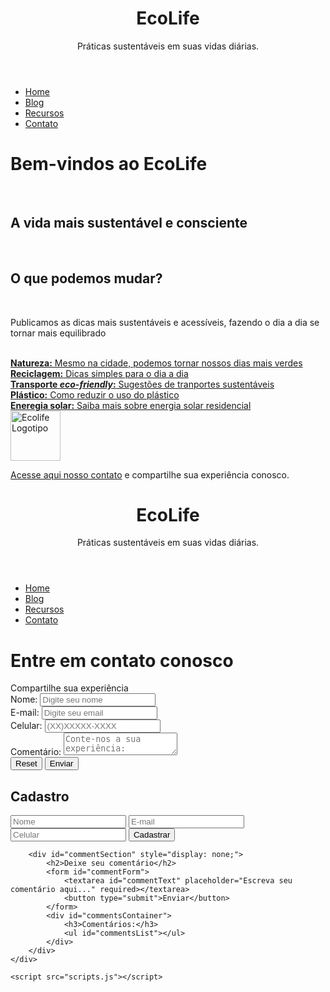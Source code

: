 <!DOCTYPE html>
<html lang="pt-br">
<head>
    <meta charset="UTF-8">
    <meta name="author" content="Paulo Roberto de Oliveira Filho R0930C0 Caio Yuiti Sakaguti G932048">
    <meta name="description" content="APS - HTML 5, CSS3 e JS">
    <meta http-equiv="X-UA-Compatible" content="IE=edge">
    <meta name="viewport" content="width=device-width, initial-scale=1.0">
    <link rel="stylesheet" href="estilos/estilos.css">
    <title>EcoLife</title>
</head>
<body>
  <header class="banner">
    <div class="banner-content">
      <h1>EcoLife</h1>
      <p>Práticas sustentáveis em suas vidas diárias.</p>
    </div>
  </header>
  <ul>
    <li><a href="index.html" class="active">Home</a></li>
    <li><a href="blog.html">Blog</a></li>
    <li><a href="recursos.html">Recursos</a></li>
    <li><a href="contato.html">Contato</a></li>
  </ul>
  <div class="index-title">
    <h1>Bem-vindos ao EcoLife</h1>
    <br>
    <h2>A vida mais sustentável e consciente</h2>
    <br>
    <h2>O que podemos mudar?</h2>
    <br>
    <p>Publicamos as dicas mais sustentáveis e acessíveis, fazendo o dia a dia se tornar mais equilibrado</p>
    <br>
  </div>
  <section id="course-content">
    <div class="modules-list">
      <div class="module">
        <a href="blog.html #horta"><span><b>Natureza:</b> Mesmo na cidade, podemos tornar nossos dias mais verdes</span></a>
      </div>
      <div class="module">
        <a href="blog.html #reciclagem"> <span><b>Reciclagem:</b> Dicas simples para o dia a dia</span></a>
      </div>
      <div class="module">
        <a href="blog.html #transporte"><span><b>Transporte <i>eco-friendly</i>:</b> Sugestões de tranportes sustentáveis</span></a>
      </div>
      <div class="module">
        <a href="blog.html #plastico"><span><b>Plástico:</b> Como reduzir o uso do plástico</span></a>
      </div>
      <div class="module">
        <a href="blog.html #energia"><span><b>Eneregia solar:</b> Saiba mais sobre energia solar residencial</span></a>
      </div>
    </div>
      </section>
  <footer>
    <img class="ecolife-logo" src="estilos/ecolifelogo.png" title="Ecolife Logotipo" alt="Ecolife Logotipo" height="80px" width="80px">
    <p><a href="contato.html">Acesse aqui nosso contato</a> e compartilhe sua experiência conosco.</p>
  </footer>
  
</body>
</html>
<!DOCTYPE html>
<html lang="pt-br">
<head>
    <meta charset="UTF-8">
    <meta name="author" content="Paulo Roberto de Oliveira Filho R0930C0 Caio Yuiti Sakaguti G932048">
    <meta name="description" content="APS - HTML 5, CSS3 e JS">
    <link rel="stylesheet" href="estilos/estilos.css">
    <meta name="viewport" content="width=device-width, initial-scale=1.0">
    <title>EcoLife</title>
</head>
<body>
    <header class="banner">
        <div class="banner-content">
          <h1>EcoLife</h1>
          <p>Práticas sustentáveis em suas vidas diárias.</p>
        </div>
    </header>
    <ul>
        <li><a href="index.html">Home</a></li>
        <li><a href="blog.html">Blog</a></li>
        <li><a href="recursos.html">Recursos</a></li>
        <li><a href="contato.html" class="active">Contato</a></li>
    </ul>
    <div class="contato-title"><h1>Entre em contato conosco</h1></div>
    <div class="contato-content">
        <div class="form">
            <form action="#" method="post">
                <div class="title">Compartilhe sua experiência</div>
                <div class="input-group">    
                    <div class="input-box">
                        <label for="name">Nome: </label>
                        <input type="text" id="name" name="name" placeholder="Digite seu nome" required>
                    </div>
                    <div class="input-box">
                        <label for="email">E-mail: </label>
                        <input type="email" id="email" name="email" placeholder="Digite seu email" required>
                    </div>
                    <div class="input-box">
                        <label for="number">Celular: </label>
                        <input type="tel" id="number" name="number" placeholder="(XX)XXXXX-XXXX" pattern="[0-9]{2}[0-9]{5}[0-9]{4}" required>
                    </div>
                    <div class="input-box" id="textarea">
                        <label for="comment">Comentário: </label>
                        <textarea id="comment" name="name" placeholder="Conte-nos a sua experiência:" required></textarea>
                    </div>
                    <div class="input-button">
                        <input type="reset">
                        <input type="submit" value="Enviar">
                    </div>
            </form>
        </div>
    </div>
    <div class="container">
        <div id="registrationSection">
            <h2>Cadastro</h2>
            <form id="registrationForm">
                <input type="text" id="name" placeholder="Nome" required>
                <input type="email" id="email" placeholder="E-mail" required>
                <input type="tel" id="phone" placeholder="Celular" required>
                <button type="submit">Cadastrar</button>
            </form>
        </div>

        <div id="commentSection" style="display: none;">
            <h2>Deixe seu comentário</h2>
            <form id="commentForm">
                <textarea id="commentText" placeholder="Escreva seu comentário aqui..." required></textarea>
                <button type="submit">Enviar</button>
            </form>
            <div id="commentsContainer">
                <h3>Comentários:</h3>
                <ul id="commentsList"></ul>
            </div>
        </div>
    </div>

    <script src="scripts.js"></script>
</body>
</html>
